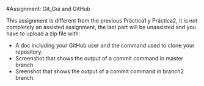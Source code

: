 #Assignment: Git_Gui and GitHub

This assignment is different from the previous Práctica1 y Práctica2, it is not completely an assisted assignment, the last part will be unassisted and you have to upload a zip file with:

* A doc including your GitHub user and the command used to clone your repository.
* Screenshot that shows the output of a commit command in master branch
* Sreenshot that shows the output of a commit command in branch2 branch.

